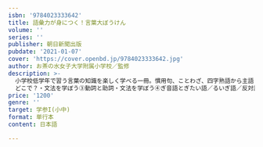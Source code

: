 ```yaml
---
isbn: '9784023333642'
title: 語彙力が身につく！言葉大ぼうけん
volume: ''
series: ''
publisher: 朝日新聞出版
pubdate: '2021-01-07'
cover: 'https://cover.openbd.jp/9784023333642.jpg'
author: お茶の水女子大学附属小学校／監修
description: >-
  小学校低学年で習う言葉の知識を楽しく学べる一冊。慣用句、ことわざ、四字熟語から主語・述語の使い方、作文の書き方までマンガと豊富なイラストでていねいに解説する。語彙力がみるみるアップするパズルも充実。・文法を学ぼう①言葉のしゅるいをおぼえよう／言葉と言葉のつながり／主語とじゅつ語／目てき語・文法を学ぼう②せつぞく語／指じ語（こそあど言葉）／いつ？
  どこで？・文法を学ぼう③動詞と助詞・文法を学ぼう④ぎ音語とぎたい語／るいぎ語／反対語（対ぎ語）・原稿用紙の使い方原稿用紙の書き方のみほん／原稿用紙の使い方わかるかな？・慣用句とことわざ慣用句／ことわざ／日づけの読み方／日本の行事や記ねん日
price: '1200'
genre: ''
target: 学参I(小中)
format: 単行本
content: 日本語

---
```

